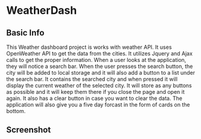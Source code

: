 # WeatherDash

## Basic Info
This Weather dashboard project is works with weather API. It uses OpenWeather API to get the data from the cities. It utilizes Jquery and Ajax calls to get the proper information.
When a user looks at the application, they will notice a search bar. When the user presses the search button, the city will be added to local storage and it will also add a button to a list under the search bar. It contains the searched city and when pressed it will display the current weather of the selected city. It will store as any buttons as possible and it will keep them there if you close the page and open it again. It also has a clear button in case you want to clear the data. The application will also give you a five day forcast in the form of cards on the bottom. 


## Screenshot


